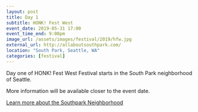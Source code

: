 ```yaml
---
layout: post
title: Day 1
subtitle: HONK! Fest West
event_date: 2019-05-31 17:00
event_time_end: 9:00pm
image_url: /assets/images/festival/2019/hfw.jpg
external_url: http://allaboutsouthpark.com/
location: "South Park, Seattle, WA"
categories: [festival]
---
```


Day one of HONK! Fest West Festival starts in the South Park neighborhood of Seattle.

More information will be available closer to the event date.

[Learn more about the Southpark Neighborhood](http://allaboutsouthpark.com/)




